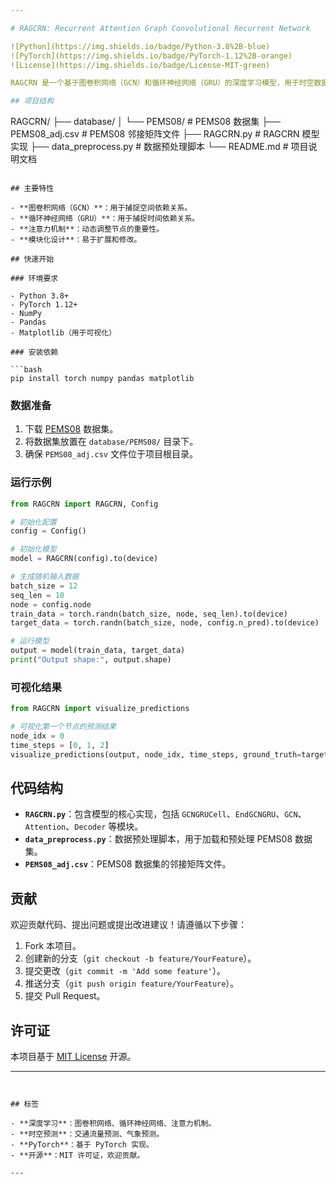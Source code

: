 ```yaml
---

# RAGCRN: Recurrent Attention Graph Convolutional Recurrent Network

![Python](https://img.shields.io/badge/Python-3.8%2B-blue)
![PyTorch](https://img.shields.io/badge/PyTorch-1.12%2B-orange)
![License](https://img.shields.io/badge/License-MIT-green)

RAGCRN 是一个基于图卷积网络（GCN）和循环神经网络（GRU）的深度学习模型，用于时空数据预测。该模型结合了注意力机制，能够有效捕捉时空数据中的动态依赖关系，适用于交通流量预测、气象预测等任务。

## 项目结构

```
RAGCRN/
├── database/
│   └── PEMS08/                # PEMS08 数据集
├── PEMS08_adj.csv             # PEMS08 邻接矩阵文件
├── RAGCRN.py                  # RAGCRN 模型实现
├── data_preprocess.py         # 数据预处理脚本
└── README.md                  # 项目说明文档
```

## 主要特性

- **图卷积网络（GCN）**：用于捕捉空间依赖关系。
- **循环神经网络（GRU）**：用于捕捉时间依赖关系。
- **注意力机制**：动态调整节点的重要性。
- **模块化设计**：易于扩展和修改。

## 快速开始

### 环境要求

- Python 3.8+
- PyTorch 1.12+
- NumPy
- Pandas
- Matplotlib（用于可视化）

### 安装依赖

```bash
pip install torch numpy pandas matplotlib
```

### 数据准备

1. 下载 [PEMS08](https://github.com/chenyang2031/RAGCRN/tree/main/database/PEMS08) 数据集。
2. 将数据集放置在 `database/PEMS08/` 目录下。
3. 确保 `PEMS08_adj.csv` 文件位于项目根目录。

### 运行示例

```python
from RAGCRN import RAGCRN, Config

# 初始化配置
config = Config()

# 初始化模型
model = RAGCRN(config).to(device)

# 生成随机输入数据
batch_size = 12
seq_len = 10
node = config.node
train_data = torch.randn(batch_size, node, seq_len).to(device)
target_data = torch.randn(batch_size, node, config.n_pred).to(device)

# 运行模型
output = model(train_data, target_data)
print("Output shape:", output.shape)
```

### 可视化结果

```python
from RAGCRN import visualize_predictions

# 可视化第一个节点的预测结果
node_idx = 0
time_steps = [0, 1, 2]
visualize_predictions(output, node_idx, time_steps, ground_truth=target_data)
```

## 代码结构

- **`RAGCRN.py`**：包含模型的核心实现，包括 `GCNGRUCell`、`EndGCNGRU`、`GCN`、`Attention`、`Decoder` 等模块。
- **`data_preprocess.py`**：数据预处理脚本，用于加载和预处理 PEMS08 数据集。
- **`PEMS08_adj.csv`**：PEMS08 数据集的邻接矩阵文件。

## 贡献

欢迎贡献代码、提出问题或提出改进建议！请遵循以下步骤：

1. Fork 本项目。
2. 创建新的分支（`git checkout -b feature/YourFeature`）。
3. 提交更改（`git commit -m 'Add some feature'`）。
4. 推送分支（`git push origin feature/YourFeature`）。
5. 提交 Pull Request。

## 许可证

本项目基于 [MIT License](LICENSE) 开源。

---
```


## 标签

- **深度学习**：图卷积网络、循环神经网络、注意力机制。
- **时空预测**：交通流量预测、气象预测。
- **PyTorch**：基于 PyTorch 实现。
- **开源**：MIT 许可证，欢迎贡献。

---


